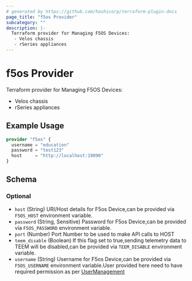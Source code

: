 ```yaml
---
# generated by https://github.com/hashicorp/terraform-plugin-docs
page_title: "f5os Provider"
subcategory: ""
description: |-
  Terraform provider for Managing F5OS Devices:
   - Velos chassis
   - rSeries appliances
---
```


# f5os Provider

Terraform provider for Managing F5OS Devices: 
 - Velos chassis 
 - rSeries appliances

## Example Usage

```terraform
provider "f5os" {
  username = "education"
  password = "test123"
  host     = "http://localhost:19090"
}
```

<!-- schema generated by tfplugindocs -->
## Schema

### Optional

- `host` (String) URI/Host details for F5os Device,can be provided via `F5OS_HOST` environment variable.
- `password` (String, Sensitive) Password for F5os Device,can be provided via `F5OS_PASSWORD` environment variable.
- `port` (Number) Port Number to be used to make API calls to HOST
- `teem_disable` (Boolean) If this flag set to true,sending telemetry data to TEEM will be disabled,can be provided via `TEEM_DISABLE` environment variable.
- `username` (String) Username for F5os Device,can be provided via `F5OS_USERNAME` environment variable.User provided here need to have required permission as per [UserManagement](https://techdocs.f5.com/en-us/f5os-a-1-4-0/f5-rseries-systems-administration-configuration/title-user-mgmt.html)
